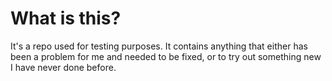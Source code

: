 # What is this?
It's a repo used for testing purposes. It contains anything that either has been a problem for me and needed to be fixed, or to try out something new I have never done before.